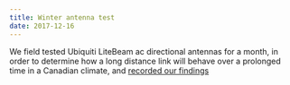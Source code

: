 ```yaml
---
title: Winter antenna test
date: 2017-12-16
---
```

We field tested Ubiquiti LiteBeam ac directional antennas for a month, in order to determine how a long distance link will behave over a prolonged time in a Canadian climate, and [recorded our findings](https://github.com/tomeshnet/documents/blob/master/technical/20171216_ubiquiti-winter-test.md)

